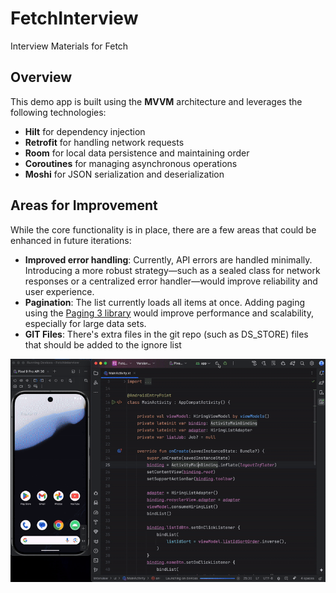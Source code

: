 # FetchInterview
Interview Materials for Fetch

## Overview

This demo app is built using the **MVVM** architecture and leverages the following technologies:

- **Hilt** for dependency injection
- **Retrofit** for handling network requests
- **Room** for local data persistence and maintaining order
- **Coroutines** for managing asynchronous operations
- **Moshi** for JSON serialization and deserialization

## Areas for Improvement

While the core functionality is in place, there are a few areas that could be enhanced in future iterations:

- **Improved error handling**: Currently, API errors are handled minimally. Introducing a more robust strategy—such as a sealed class for network responses or a centralized error handler—would improve reliability and user experience.
- **Pagination**: The list currently loads all items at once. Adding paging using the [Paging 3 library](https://developer.android.com/topic/libraries/architecture/paging/v3-overview) would improve performance and scalability, especially for large data sets.
- **GIT Files**: There's extra files in the git repo (such as DS_STORE) files that should be added to the ignore list



![DEMO](./demo.gif)
